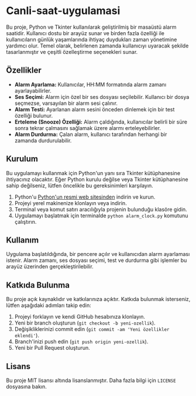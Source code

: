 # Canli-saat-uygulamasi

Bu proje, Python ve Tkinter kullanılarak geliştirilmiş bir masaüstü alarm saatidir. Kullanıcı dostu bir arayüz sunar ve birden fazla özelliği ile kullanıcıların günlük yaşamlarında ihtiyaç duydukları zaman yönetimine yardımcı olur. Temel olarak, belirlenen zamanda kullanıcıyı uyaracak şekilde tasarlanmıştır ve çeşitli özelleştirme seçenekleri sunar.

## Özellikler

- **Alarm Ayarlama:** Kullanıcılar, HH:MM formatında alarm zamanı ayarlayabilirler.
- **Ses Seçimi:** Alarm için özel bir ses dosyası seçilebilir. Kullanıcı bir dosya seçmezse, varsayılan bir alarm sesi çalınır.
- **Alarm Testi:** Ayarlanan alarm sesini önceden dinlemek için bir test özelliği bulunur.
- **Erteleme (Snooze) Özelliği:** Alarm çaldığında, kullanıcılar belirli bir süre sonra tekrar çalmasını sağlamak üzere alarmı erteleyebilirler.
- **Alarm Durdurma:** Çalan alarm, kullanıcı tarafından herhangi bir zamanda durdurulabilir.

## Kurulum

Bu uygulamayı kullanmak için Python'un yanı sıra Tkinter kütüphanesine ihtiyacınız olacaktır. Eğer Python kurulu değilse veya Tkinter kütüphanesine sahip değilseniz, lütfen öncelikle bu gereksinimleri karşılayın.

1. Python'u [Python'un resmi web sitesinden](https://www.python.org/downloads/) indirin ve kurun.
2. Projeyi yerel makinenize klonlayın veya indirin.
3. Terminal veya komut satırı aracılığıyla projenin bulunduğu klasöre gidin.
4. Uygulamayı başlatmak için terminalde `python alarm_clock.py` komutunu çalıştırın.

## Kullanım

Uygulama başlatıldığında, bir pencere açılır ve kullanıcıdan alarm ayarlaması istenir. Alarm zamanı, ses dosyası seçimi, test ve durdurma gibi işlemler bu arayüz üzerinden gerçekleştirilebilir.

## Katkıda Bulunma

Bu proje açık kaynaklıdır ve katkılarınıza açıktır. Katkıda bulunmak isterseniz, lütfen aşağıdaki adımları takip edin:

1. Projeyi forklayın ve kendi GitHub hesabınıza klonlayın.
2. Yeni bir branch oluşturun (`git checkout -b yeni-ozellik`).
3. Değişikliklerinizi commit edin (`git commit -am 'Yeni özellikler eklendi'`).
4. Branch'inizi push edin (`git push origin yeni-ozellik`).
5. Yeni bir Pull Request oluşturun.

## Lisans

Bu proje MIT lisansı altında lisanslanmıştır. Daha fazla bilgi için `LICENSE` dosyasına bakın.
